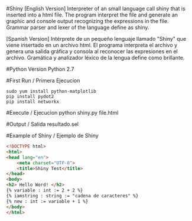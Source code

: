 #Shiny
[English Version]
Interpreter of an small language call shiny that is inserted into a html file.
The program interpret the file and generate an graphic and console output recognizing the expressions in the file.
Grammar parser and lexer of the language define as shiny.

[Spanish Version]
Intérprete de un pequeño lenguaje llamado "Shiny" que viene insertado en un archivo html.
El programa interpreta el archivo y genera una salida gráfica y consola al reconocer las expresiones en el archivo.
Gramática y analizador léxico de la lengua define como brillante.

#Python Version
Python 2.7

#First Run / Primera Ejecucion
```
sudo yum install python-matplotlib
pip install pydot2
pip install networkx 
```

#Execute /  Ejecucion
python shiny.py file.html

#Output  / Salida
resultado.sel

#Example of Shiny / Ejemplo de Shiny
```html
<!DOCTYPE html>
<html>
<head lang="en">
    <meta charset="UTF-8">
    <title>Shiny Test</title>
</head>
<body>
<h2> Hello Word! </h2>
{% variable : int := 2 + 2 %}
{% iamstring : string := "cadena de caracteres" %}
{% new : int := variable + 1 %}
</body>
</html>
```
